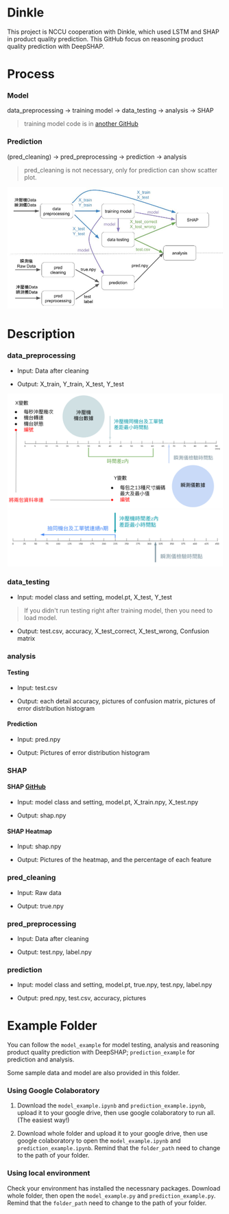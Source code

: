 # Dinkle
This project is NCCU cooperation with Dinkle, which used LSTM and SHAP in product quality prediction. 
This GitHub focus on reasoning product quality prediction with DeepSHAP.

# Process
### Model 
data_preprocessing -> training model -> data_testing -> analysis -> SHAP
> training model code is in [another GitHub](https://github.com/chi110356042/Dinkle)

### Prediction
(pred_cleaning) -> pred_preprocessing -> prediction -> analysis
> pred_cleaning is not necessary, only for prediction can show scatter plot.

 ![alt text](https://github.com/YiChingLLin/Dinkle/blob/main/pic/process.jpg)

# Description
### data_preprocessing
- Input: Data after cleaning

- Output: X_train, Y_train, X_test, Y_test

 ![alt text](https://github.com/YiChingLLin/Dinkle/blob/main/pic/data_preprocessing1.png)
 ![alt text](https://github.com/YiChingLLin/Dinkle/blob/main/pic/data_preprocessing2.png)

### data_testing
- Input: model class and setting, model.pt, X_test, Y_test
> If you didn't run testing right after training model, then you need to load model.

- Output: test.csv, accuracy, X_test_correct, X_test_wrong, Confusion matrix

### analysis
#### Testing
- Input: test.csv

- Output: each detail accuracy, pictures of confusion matrix, pictures of error distribution histogram

#### Prediction
- Input: pred.npy

- Output: Pictures of error distribution histogram

### SHAP 
#### SHAP [GitHub](https://github.com/slundberg/shap)
- Input: model class and setting, model.pt, X_train.npy, X_test.npy

- Output: shap.npy
#### SHAP Heatmap
- Input: shap.npy

- Output: Pictures of the heatmap, and the percentage of each feature

### pred_cleaning
- Input: Raw data

- Output: true.npy

### pred_preprocessing
- Input: Data after cleaning

- Output: test.npy, label.npy

### prediction
- Input: model class and setting, model.pt, true.npy, test.npy, label.npy

- Output: pred.npy, test.csv, accuracy, pictures

# Example Folder
You can follow the `model_example` for model testing, analysis and reasoning product quality prediction with DeepSHAP; `prediction_example` for prediction and analysis.

Some sample data and model are also provided in this folder.

### Using Google Colaboratory
1. Download the `model_example.ipynb` and `prediction_example.ipynb`, upload it to your google drive, then use google colaboratory to run all. (The easiest way!)

2. Download whole folder and upload it to your google drive, then use google colaboratory to open the `model_example.ipynb` and `prediction_example.ipynb`. Remind that the `folder_path` need to change to the path of your folder.

### Using local environment
Check your environment has installed the necessnary packages. Download whole folder, then open the `model_example.py` and `prediction_example.py`. Remind that the `folder_path` need to change to the path of your folder.